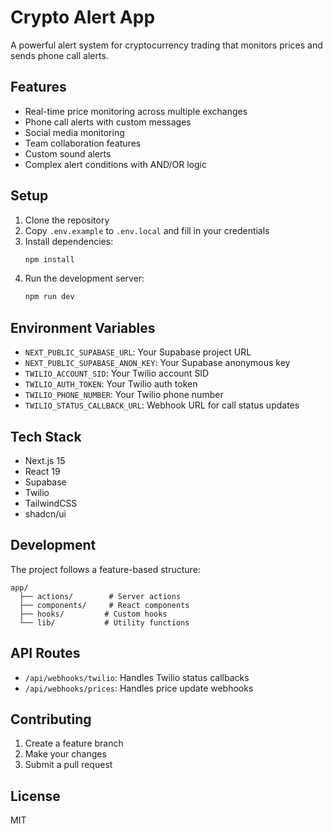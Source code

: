 # Crypto Alert App

A powerful alert system for cryptocurrency trading that monitors prices and sends phone call alerts.

## Features

- Real-time price monitoring across multiple exchanges
- Phone call alerts with custom messages
- Social media monitoring
- Team collaboration features
- Custom sound alerts
- Complex alert conditions with AND/OR logic

## Setup

1. Clone the repository
2. Copy `.env.example` to `.env.local` and fill in your credentials
3. Install dependencies:
   ```bash
   npm install
   ```
4. Run the development server:
   ```bash
   npm run dev
   ```

## Environment Variables

- `NEXT_PUBLIC_SUPABASE_URL`: Your Supabase project URL
- `NEXT_PUBLIC_SUPABASE_ANON_KEY`: Your Supabase anonymous key
- `TWILIO_ACCOUNT_SID`: Your Twilio account SID
- `TWILIO_AUTH_TOKEN`: Your Twilio auth token
- `TWILIO_PHONE_NUMBER`: Your Twilio phone number
- `TWILIO_STATUS_CALLBACK_URL`: Webhook URL for call status updates

## Tech Stack

- Next.js 15
- React 19
- Supabase
- Twilio
- TailwindCSS
- shadcn/ui

## Development

The project follows a feature-based structure:

```
app/
  ├── actions/        # Server actions
  ├── components/     # React components
  ├── hooks/         # Custom hooks
  └── lib/           # Utility functions
```

## API Routes

- `/api/webhooks/twilio`: Handles Twilio status callbacks
- `/api/webhooks/prices`: Handles price update webhooks

## Contributing

1. Create a feature branch
2. Make your changes
3. Submit a pull request

## License

MIT 